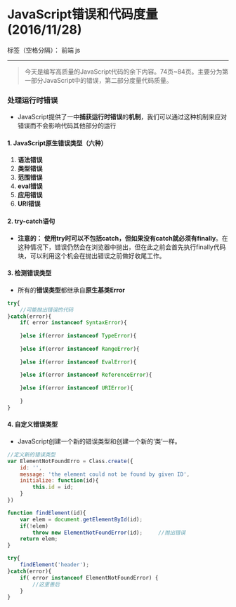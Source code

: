 ﻿# JavaScript错误和代码度量(2016/11/28)

标签（空格分隔）： 前端 js

---

> 今天是编写高质量的JavaScript代码的余下内容。74页~84页。主要分为第一部分JavaScript中的错误，第二部分度量代码质量。

### **处理运行时错误**
- JavaScript提供了一中**捕获运行时错误**的**机制**，我们可以通过这种机制来应对错误而不会影响代码其他部分的运行

#### **1. JavaScript原生错误类型（六种）**
1. **语法错误**
2. **类型错误**
3. **范围错误**
4. **eval错误**
5. **应用错误**
6. **URI错误**

#### **2. try-catch语句**
- **注意的：** **使用try时可以不包括catch，但如果没有catch就必须有finally**。在这种情况下，错误仍然会在浏览器中抛出，但在此之前会首先执行finally代码块，可以利用这个机会在抛出错误之前做好收尾工作。

#### **3. 检测错误类型**
- 所有的**错误类型**都继承自**原生基类Error**
```javascript
try{
    //可能抛出错误的代码
}catch(error){
    if( error instanceof SyntaxError){
    
    }else if(error instanceof TypeError){
        
    }else if(error instanceof RangeError){
        
    }else if(error instanceof EvalError){
    
    }else if(error instanceof ReferenceError){
    
    }else if(error instanceof URIError){
    
    }
}
```

#### **4. 自定义错误类型**
- JavaScript创建一个新的错误类型和创建一个新的‘类’一样。
```javascript
//定义新的错误类型
var ElementNotFoundErro = Class.create({
    id: '',
    message: 'the element could not be found by given ID',
    initialize: function(id){
        this.id = id;
    }
})

function findElement(id){
    var elem = document.getElementById(id);
    if(!elem)
        throw new ElementNotFoundError(id);     //抛出错误
    return elem;
}

try{
    findElement('header');
}catch(error){
    if( error instanceof ElementNotFoundError) {
        //这里善后
    }
}
```


